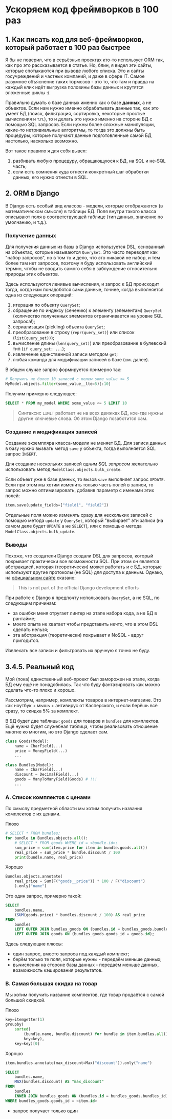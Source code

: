 # Ускоряем код фреймворков в 100 раз


## 1. Как писать код для веб-фреймворков, который работает в 100 раз быстрее
Я бы не поверил, что в серьёзных проектах кто-то использует ORM так,
как про это рассказывается в статье.
Но, блин, я видел эти сайты, которые спотыкаются при выводе любого списка.
Это и сайты госучреждений и частных компаний, и даже в сфере IT.
Самое разумное объяснение таких тормозов - это то, что там и правда
на каждый клик идёт выгрузка половины базы данных и крутятся вложенные циклы :(

Правильно думать о базе данных именно как о базе **данных**, а не объектов.
Если нам нужно именно обрабатывать данные так, как это умеет БД
(поиск, фильтрация, сортировка, некоторые простые вычисления и т.п.),
то и делать это нужно именно на стороне БД с помощью SQL запросов.
Если нужны более сложные манипуляции, какие-то нетривиальные алгоритмы,
то тогда это должны быть процедуры, которые получают данные подготовленные
самой БД настолько, насколько возможно.

Вот такое правило я для себя вывел:
 1. разбивать любую процедуру, обращающуюся к БД, на SQL и не-SQL часть;
 1. если есть сомнения куда отнести конкретный шаг обработки данных,
    его нужно отнести в SQL.


## 2. ORM в Django
В Django есть особый вид классов - модели, которые отображаются
(в математическом смысле) в таблицы БД.
Поля внутри такого класса описывают поля в соответствующей таблице
(тип данных, значение по умолчанию, и т.д.).


### Получение данных
Для получения данных из базы в Django используется DSL, основанный на
объектах, которые называются `QuerySet`.
Это часто переводят как "набор запросов", но в том то и дело, что это никакой
не набор, и тем более там нет запросов, поэтому я буду использовать
английский термин, чтобы не вводить самого себя в заблуждение относительно
природы этих объектов.

Здесь используются ленивые вычисления, и запрос к БД происходит тогда,
когда нам понадобятся сами данные, точнее, когда выполняется одна из следующих
операций:
 1. итерация по объекту `QuerySet`;
 1. обращение по индексу (сечению) к элементу (элементам) `QuerySet`
    (количество полученных элементов ограничивается на уровне SQL запроса!);
 1. сериализация (pickling) объекта `QuerySet`;
 1. преобразование в строку (`repr(query_set)`)
    или список (`list(query_set))`);
 1. вычисление длины (`len(query_set)`) или преобразование в булевский тип
    (`if query_set: ...`);
 1. извлечение единственной записи методом `get`;
 1. любая команда для модификации записей в базе (см. далее).

В общем случае запрос формируется примерно так:
```Python
# Получить не более 10 записей с полем some_value <= 5
MyModel.objects.filter(some_value__lte=5)[:10]
```
Получим примерно следующее:
```SQL
SELECT * FROM my_model WHERE some_value <= 5 LIMIT 10
```
> Синтаксис `LIMIT` работает не на всех движках БД, кое-где нужны другие
ключевые слова.
Об этом Django позаботится сам.


### Создание и модификация записей
Создание экземпляра класса-модели не меняет БД.
Для записи данных в базу нужно вызвать метод `save` у объекта,
тогда выполняется SQL запрос `INSERT`.

Для создание нескольких записей *одним SQL запросом* желательно использовать
метод `ModelClass.objects.bulk_create`.

Если объект уже в базе данных, то вызов `save` выполняет запрос
`UPDATE`.
Если при этом мы хотим изменить только часть полей в записи,
то запрос можно оптимизировать, добавив параметр с именами этих полей:
```Python
item.save(update_fields=["field1", "field2"])
```

Отдельные поля можно изменять сразу для нескольких записей
с помощью метода `update` у `QuerySet`, который "выбирает" эти записи
(на самом деле будет `UPDATE` а не `SELECT`),
или с помощью метода `ModelClass.objects.bulk_update`.


### Выводы
Похоже, что создатели Django создали DSL для запросов, который покрывает
практически все возможности SQL.
При этом он является абстракцией, которая (теоретически) может работать и с БД,
которые используют другие протоколы (не SQL) для доступа к данным.
Однако, на [официальном сайте](https://code.djangoproject.com/wiki/NoSqlSupport) сказано:
> This is not part of the official Django development efforts

При работе с Django я предпочту использовать `QuerySet`,
а не SQL, по следующим причинам:
  * за ошибки меня отругает линтер на этапе набора кода, а не БД в рантайме;
  * моего опыта не хватает чтобы представить нечто, что в этом DSL сделать нельзя;
  * эта абстракция (теоретически) покрывает и NoSQL - вдруг пригодится.

Извлекать все записи и фильтровать их вручную я точно не буду.


## 3.4.5. Реальный код
Мой (пока) единственный веб-проект был заморожен на этапе, когда БД ему ещё
не понадобилась.
Так что буду фантазировать как можно сделать что-то плохо и хорошо.

Рассмотрим, например, комплекты товаров в интернет-магазине.
Это как ноутбук + мышь + антивирус от Касперского,
и если берёшь всё сразу, то скидка 5% за комплект.

В БД будет две таблицы: `goods` для товаров и `bundles` для комплектов.
Ещё нужна будет служебная таблица, чтобы реализовать отношение
многие ко многим, но это Django сделает сам.

```Python
class Goods(Model):
    name = CharField(...)
    price = MoneyField(...)
    ...

class Bundles(Model):
    name = CharField(...)
    discount = DecimalField(...)
    goods = ManyToManyField(Goods) # !!!
    ...
```

### A. Список комплектов с ценами
По смыслу предметной области мы хотим получить названия комплектов с их ценами.

Плохо
```Python
# SELECT * FROM bundles;
for bundle in Bundles.objects.all():
    # SELECT * FROM goods WHERE id = <bundle.id>;
    sum_price = sum(item.price for item in bundle.goods.all())
    real_price = sum_price * bundle.discount / 100
    print(bundle.name, real_price)
```

Хорошо
```Python
Bundles.objects.annotate(
    real_price = Sum(F("goods__price")) * 100 / F("discount")
    ).only("name")
```
Это один запрос, примерно такой:
```SQL
SELECT
    bundles.name,
    (SUM(goods.price) * bundles.discount / 100) AS real_price
FROM
    bundles
    LEFT OUTER JOIN bundles_goods ON (bundles.id = bundles_goods.bundles_id)
    LEFT OUTER JOIN goods ON (bundles_goods.goods_id = goods.id);
```

Здесь следующие плюсы:
  * один запрос, вместо запроса под каждый комплект;
  * берём только те поля, которые нужны - передаём меньше данных;
  * вычисления на стороне базы данных - передаём меньше данных,
    возможность кэширования результатов.


### B. Самая большая скидка на товар
Мы хотим получить название комплектов,
где товар продаётся с самой большой скидкой.

Плохо
```Python
key=itemgetter(1)
groupby(
    sorted(
        (bundle.name, bundle.discount) for bundle in item.bundles.all(),
        key=key),
    key=key)[0]
```

Хорошо
```Python
item.bundles.annotate(max_discount=Max("discount")).only("name")
```
```SQL
SELECT
    bundles.name,
    MAX(bundles.discount) AS "max_discount"
FROM
    bundles
    INNER JOIN bundles_goods ON (bundles.id = bundles_goods.bundles_id)
WHERE bundles_goods.goods_id = <item.id>
```
  * запрос получает только один